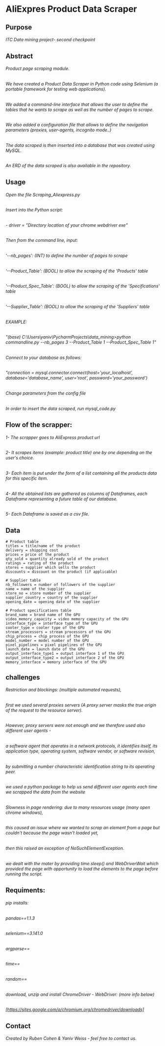 #  AIiExpres Product Data Scraper

## Purpose
###### ITC Data mining project- second checkpoint

## Abstract 
######  Product page scraping module.
######  We have created a Product Data Scraper in Python code using Selenium (a portable framework for testing web applications).
######  We added a command-line interface that allows the user to define the tables that he wants to scrape as well as the number of pages to scrape.
######  We also added a configuration file that allows to define the navigation parameters (proxies, user-agents, incognito mode..)
######  The data scraped is then inserted into a database that was created using MySQL. 
######  An ERD of the data scraped is also available in the repository.
## Usage
###### Open the file Scraping_Aliexpress.py
###### Insert into the Python script:
######  - driver = "Directory location of your chrome webdriver exe"
###### Then from the command line, input:
###### '--nb_pages': (INT) to define the number of pages to scrape
###### '--Product_Table': (BOOL) to allow the scraping of the 'Products' table
###### '--Product_Spec_Table': (BOOL) to allow the scraping of the 'Specifications' table
###### '--Supplier_Table': (BOOL) to allow the scraping of the 'Suppliers' table
###### EXAMPLE:
###### "(base) C:\Users\yaniv\PycharmProjects\data_mining>python commandline.py --nb_pages 3 --Product_Table 1 --Product_Spec_Table 1"
###### Connect to your database as follows:
###### "connection = mysql.connector.connect(host='your_localhost', database='database_name', user='root', password='your_password')
###### Change parameters from the config file
###### In order to insert the data scraped, run mysql_code.py 
## Flow of the scrapper:
###### 1- The scrapper goes to AliExpress product url
###### 2- It scrapes items (example: product title) one by one depending on the user's choice. 
###### 3- Each item is put under the form of a list containing all the products data for this specific item.
###### 4- All the obtained lists are gathered as columns of Dataframes, each Dataframe representing a future table of our database.
###### 5- Each Dataframe is saved as a csv file.

## Data
    # Product table
    titles = title/name of the product
    delivery = shipping cost
    prices = price of the product
    qty_sold = quantity already sold of the product
    ratings = rating of the product
    stores = supplier which sells the product
    discounts = discount on the product (if applicable)

    # Supplier table
    nb_followers = number of followers of the supplier
    name = name of the supplier
    store_no = store number of the supplier
    supplier_country = country of the supplier
    opening_date = opening date of the supplier

    # Product specifications table
    brand_name = brand name of the GPU
    video_memory_capacity = video memory capacity of the GPU
    interface_type = interface type of the GPU
    cooler_type = cooler type of the GPU
    stream_processors = stream processors of the GPU
    chip_process = chip process of the GPU
    model_number = model number of the GPU
    pixel_pipelines = pixel pipelines of the GPU
    launch_date = launch date of the GPU
    output_interface_type1 = output interface 1 of the GPU
    output_interface_type2 = output interface 2 of the GPU
    memory_interface = memory interface of the GPU

## challenges
###### Restriction and blockings: (multiple automated requests), 
###### first we used several proxies servers (A proxy server masks the true origin of the request to the resource server).
###### However, proxy servers were not enough and we therefore used also different user agents -
###### a software agent that operates in a network protocols, it identifies itself, its application type, operating system, software vendor, or software revision, 
###### by submitting a number characteristic identification string to its operating peer. 
###### we used a python package to help us send different user agents each time we scrapped the data from the website

###### Slowness in page rendering: due to many resources usage (many open chrome windows),
###### this caused an issue where we wanted to scrap an element from a page but couldn't because the page wasn't loaded yet,
###### then this raised an exception of NoSuchElementException. 
###### we dealt with the mater by providing time.sleep() and WebDriverWait which provided the page with opportunity to load the elements to the page before running the script.

## Requiments:
###### pip installs:
###### pandas==1.1.3
###### selenium==3.141.0
###### argparse== 
###### time==
###### random==
###### download, unzip and install ChromeDriver - WebDriver: (more info below)
###### [https://sites.google.com/a/chromium.org/chromedriver/downloads]

## Contact
###### Created by Ruben Cohen & Yaniv Weiss - feel free to contact us.

